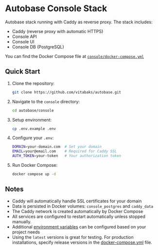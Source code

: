 # Autobase Console Stack

Autobase stack running with Caddy as reverse proxy. The stack includes:

- Caddy (reverse proxy with automatic HTTPS)
- Console API
- Console UI
- Console DB (PostgreSQL)

You can find the Docker Compose file at [`console/docker-compose.yml`](docker-compose.yml)

## Quick Start

1. Clone the repository:
    ```sh
    git clone https://github.com/vitabaks/autobase.git
    ```

2. Navigate to the `console` directory:
    ```sh
    cd autobase/console
    ```

3. Setup environment:
    ```sh
    cp .env.example .env
    ```

4. Configure your `.env`:
    ```sh
    DOMAIN=your-domain.com  # Set your domain
    EMAIL=your@email.com    # Required for Caddy SSL
    AUTH_TOKEN=your-token   # Your authorization token
    ```

5. Run Docker Compose:
    ```sh
    docker compose up -d
    ```

## Notes

- Caddy will automatically handle SSL certificates for your domain
- Data is persisted in Docker volumes: `console_postgres` and `caddy_data`
- The Caddy network is created automatically by Docker Compose
- All services are configured to restart automatically unless stopped manually.
- Additional [environment variables](https://github.com/vitabaks/autobase/tree/master/console/service#configuration) can be configured based on your project needs
- Using the `latest` versions is great for testing. For production installations, specify release versions in the [docker-compose.yml](docker-compose.yml) file.
